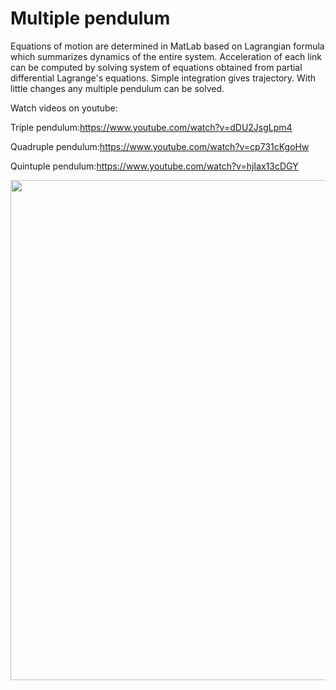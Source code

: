 # Multiple pendulum

Equations of motion are determined in MatLab based on Lagrangian formula which summarizes dynamics of the entire system. Acceleration of each link can be computed by solving system of equations obtained from partial differential Lagrange's equations. Simple integration gives trajectory.
With little changes any multiple pendulum can be solved.

Watch videos on youtube:

Triple pendulum:https://www.youtube.com/watch?v=dDU2JsgLpm4

Quadruple pendulum:https://www.youtube.com/watch?v=cp731cKgoHw

Quintuple pendulum:https://www.youtube.com/watch?v=hjIax13cDGY

<img src="https://s23.postimg.org/41stwh8fv/pend4.jpg" width="800">





